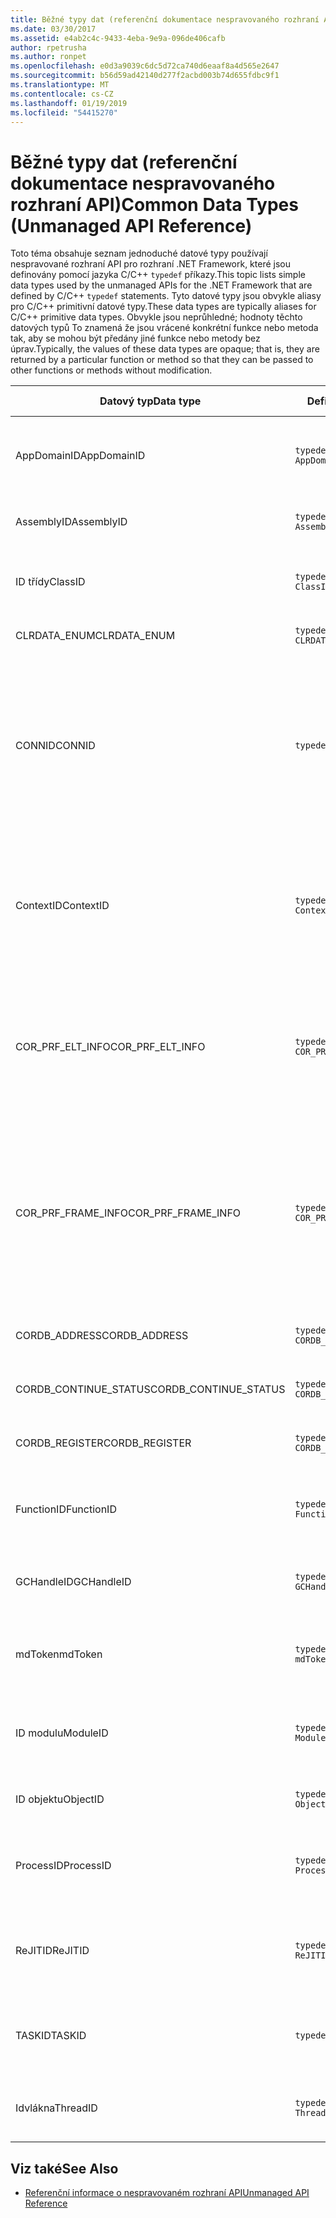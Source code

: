 ```yaml
---
title: Běžné typy dat (referenční dokumentace nespravovaného rozhraní API)
ms.date: 03/30/2017
ms.assetid: e4ab2c4c-9433-4eba-9e9a-096de406cafb
author: rpetrusha
ms.author: ronpet
ms.openlocfilehash: e0d3a9039c6dc5d72ca740d6eaaf8a4d565e2647
ms.sourcegitcommit: b56d59ad42140d277f2acbd003b74d655fdbc9f1
ms.translationtype: MT
ms.contentlocale: cs-CZ
ms.lasthandoff: 01/19/2019
ms.locfileid: "54415270"
---
```

# <a name="common-data-types-unmanaged-api-reference"></a><span data-ttu-id="3a870-102">Běžné typy dat (referenční dokumentace nespravovaného rozhraní API)</span><span class="sxs-lookup"><span data-stu-id="3a870-102">Common Data Types (Unmanaged API Reference)</span></span>
<span data-ttu-id="3a870-103">Toto téma obsahuje seznam jednoduché datové typy používají nespravované rozhraní API pro rozhraní .NET Framework, které jsou definovány pomocí jazyka C/C++ `typedef` příkazy.</span><span class="sxs-lookup"><span data-stu-id="3a870-103">This topic lists simple data types used by the unmanaged APIs for the .NET Framework that are defined by C/C++ `typedef` statements.</span></span> <span data-ttu-id="3a870-104">Tyto datové typy jsou obvykle aliasy pro C/C++ primitivní datové typy.</span><span class="sxs-lookup"><span data-stu-id="3a870-104">These data types are typically aliases for C/C++ primitive data types.</span></span> <span data-ttu-id="3a870-105">Obvykle jsou neprůhledné; hodnoty těchto datových typů To znamená že jsou vrácené konkrétní funkce nebo metoda tak, aby se mohou být předány jiné funkce nebo metody bez úprav.</span><span class="sxs-lookup"><span data-stu-id="3a870-105">Typically, the values of these data types are opaque; that is, they are returned by a particular function or method so that they can be passed to other functions or methods without modification.</span></span>  
  
|<span data-ttu-id="3a870-106">Datový typ</span><span class="sxs-lookup"><span data-stu-id="3a870-106">Data type</span></span>|<span data-ttu-id="3a870-107">Definice</span><span class="sxs-lookup"><span data-stu-id="3a870-107">Definition</span></span>|<span data-ttu-id="3a870-108">Definované v</span><span class="sxs-lookup"><span data-stu-id="3a870-108">Defined in</span></span>|<span data-ttu-id="3a870-109">Popis</span><span class="sxs-lookup"><span data-stu-id="3a870-109">Description</span></span>|  
|---------------|----------------|----------------|-----------------|  
|<span data-ttu-id="3a870-110">AppDomainID</span><span class="sxs-lookup"><span data-stu-id="3a870-110">AppDomainID</span></span>|`typedef UINT_PTR AppDomainID;`|<span data-ttu-id="3a870-111">corprof.h</span><span class="sxs-lookup"><span data-stu-id="3a870-111">corprof.h</span></span>|<span data-ttu-id="3a870-112">Identifikátor domény aplikace.</span><span class="sxs-lookup"><span data-stu-id="3a870-112">The identifier of an application domain.</span></span>|  
|<span data-ttu-id="3a870-113">AssemblyID</span><span class="sxs-lookup"><span data-stu-id="3a870-113">AssemblyID</span></span>|`typedef UINT_PTR AssemblyID;`|<span data-ttu-id="3a870-114">corprof.h</span><span class="sxs-lookup"><span data-stu-id="3a870-114">corprof.h</span></span>|<span data-ttu-id="3a870-115">Identifikátor sestavení.</span><span class="sxs-lookup"><span data-stu-id="3a870-115">The identifier of an assembly.</span></span>|  
|<span data-ttu-id="3a870-116">ID třídy</span><span class="sxs-lookup"><span data-stu-id="3a870-116">ClassID</span></span>|`typedef UINT_PTR ClassID;`|<span data-ttu-id="3a870-117">corprof.h</span><span class="sxs-lookup"><span data-stu-id="3a870-117">corprof.h</span></span>|<span data-ttu-id="3a870-118">Identifikátor spravované třídy.</span><span class="sxs-lookup"><span data-stu-id="3a870-118">The identifier of a managed class.</span></span>|
|<span data-ttu-id="3a870-119">CLRDATA_ENUM</span><span class="sxs-lookup"><span data-stu-id="3a870-119">CLRDATA_ENUM</span></span>|`typedef ULONG64 CLRDATA_ADDRESS;`|<span data-ttu-id="3a870-120">Není k dispozici</span><span class="sxs-lookup"><span data-stu-id="3a870-120">Not Available</span></span>|<span data-ttu-id="3a870-121">Adresa paměti 64-bit.</span><span class="sxs-lookup"><span data-stu-id="3a870-121">A 64-bit memory address.</span></span>|
|<span data-ttu-id="3a870-122">CONNID</span><span class="sxs-lookup"><span data-stu-id="3a870-122">CONNID</span></span>|`typedef DWORD CONNID;`|<span data-ttu-id="3a870-123">cordebug.h, mscoree.h</span><span class="sxs-lookup"><span data-stu-id="3a870-123">cordebug.h, mscoree.h</span></span>|<span data-ttu-id="3a870-124">Identifikátor připojení pro vlákno, které je připojený k instanci systému Microsoft SQL Server.</span><span class="sxs-lookup"><span data-stu-id="3a870-124">The connection identifier for a thread that is connected to an instance of Microsoft SQL Server.</span></span>|  
|<span data-ttu-id="3a870-125">ContextID</span><span class="sxs-lookup"><span data-stu-id="3a870-125">ContextID</span></span>|`typedef UINT_PTR ContextID;`|<span data-ttu-id="3a870-126">corprof.h</span><span class="sxs-lookup"><span data-stu-id="3a870-126">corprof.h</span></span>|<span data-ttu-id="3a870-127">Identifikátor kontext přidružený k konkrétní spravované vlákno.</span><span class="sxs-lookup"><span data-stu-id="3a870-127">The identifier of the context associated with a particular managed thread.</span></span>|  
|<span data-ttu-id="3a870-128">COR_PRF_ELT_INFO</span><span class="sxs-lookup"><span data-stu-id="3a870-128">COR_PRF_ELT_INFO</span></span>|`typedef UINT_PTR COR_PRF_ELT_INFO;`|<span data-ttu-id="3a870-129">corprof.h</span><span class="sxs-lookup"><span data-stu-id="3a870-129">corprof.h</span></span>|<span data-ttu-id="3a870-130">Neprůhledný popisovač, který představuje informace o konkrétní rámec zásobníku.</span><span class="sxs-lookup"><span data-stu-id="3a870-130">An opaque handle that represents information about a particular stack frame.</span></span>|  
|<span data-ttu-id="3a870-131">COR_PRF_FRAME_INFO</span><span class="sxs-lookup"><span data-stu-id="3a870-131">COR_PRF_FRAME_INFO</span></span>|`typedef UINT_PTR COR_PRF_FRAME_INFO;`|<span data-ttu-id="3a870-132">corprof.h</span><span class="sxs-lookup"><span data-stu-id="3a870-132">corprof.h</span></span>|<span data-ttu-id="3a870-133">Neprůhledné zpracovat, na kterou odkazuje na blok zásobníku.</span><span class="sxs-lookup"><span data-stu-id="3a870-133">An opaque handle that points to a stack frame.</span></span> <span data-ttu-id="3a870-134">Je platný pouze během zpětného volání, který je předán.</span><span class="sxs-lookup"><span data-stu-id="3a870-134">It is valid only during the callback to which it is passed.</span></span>|  
|<span data-ttu-id="3a870-135">CORDB_ADDRESS</span><span class="sxs-lookup"><span data-stu-id="3a870-135">CORDB_ADDRESS</span></span>|`typedef ULONG64 CORDB_ADDRESS;`|<span data-ttu-id="3a870-136">cordebug.h</span><span class="sxs-lookup"><span data-stu-id="3a870-136">cordebug.h</span></span>|<span data-ttu-id="3a870-137">Adresy v paměti.</span><span class="sxs-lookup"><span data-stu-id="3a870-137">An address in memory.</span></span>|  
|<span data-ttu-id="3a870-138">CORDB_CONTINUE_STATUS</span><span class="sxs-lookup"><span data-stu-id="3a870-138">CORDB_CONTINUE_STATUS</span></span>|`typedef DWORD CORDB_CONTINUE_STATUS;`|<span data-ttu-id="3a870-139">cordebug.h</span><span class="sxs-lookup"><span data-stu-id="3a870-139">cordebug.h</span></span>|<span data-ttu-id="3a870-140">Stav pokračování.</span><span class="sxs-lookup"><span data-stu-id="3a870-140">The continuation status.</span></span>|  
|<span data-ttu-id="3a870-141">CORDB_REGISTER</span><span class="sxs-lookup"><span data-stu-id="3a870-141">CORDB_REGISTER</span></span>|`typedef ULONG64 CORDB_REGISTER;`|<span data-ttu-id="3a870-142">cordebug.h</span><span class="sxs-lookup"><span data-stu-id="3a870-142">cordebug.h</span></span>|<span data-ttu-id="3a870-143">Hodnota registru procesoru.</span><span class="sxs-lookup"><span data-stu-id="3a870-143">The value of a CPU register.</span></span>|
|<span data-ttu-id="3a870-144">FunctionID</span><span class="sxs-lookup"><span data-stu-id="3a870-144">FunctionID</span></span>|`typedef UINT_PTR FunctionID;`|<span data-ttu-id="3a870-145">corprof.h</span><span class="sxs-lookup"><span data-stu-id="3a870-145">corprof.h</span></span>|<span data-ttu-id="3a870-146">Identifikátor funkce nebo metody.</span><span class="sxs-lookup"><span data-stu-id="3a870-146">The identifier of a function or method.</span></span>|  
|<span data-ttu-id="3a870-147">GCHandleID</span><span class="sxs-lookup"><span data-stu-id="3a870-147">GCHandleID</span></span>|`typedef UINT_PTR GCHandleID;`|<span data-ttu-id="3a870-148">corprof.h</span><span class="sxs-lookup"><span data-stu-id="3a870-148">corprof.h</span></span>|<span data-ttu-id="3a870-149">Popisovač kolekce uvolnění paměti.</span><span class="sxs-lookup"><span data-stu-id="3a870-149">A garbage collection handle.</span></span>|  
|<span data-ttu-id="3a870-150">mdToken</span><span class="sxs-lookup"><span data-stu-id="3a870-150">mdToken</span></span>|`typedef UINT32 mdToken;`|<span data-ttu-id="3a870-151">corprof.h</span><span class="sxs-lookup"><span data-stu-id="3a870-151">corprof.h</span></span>|<span data-ttu-id="3a870-152">Token metadat (řádek v tabulce metadata).</span><span class="sxs-lookup"><span data-stu-id="3a870-152">A   metadata token (a row in a metadata table).</span></span>|  
|<span data-ttu-id="3a870-153">ID modulu</span><span class="sxs-lookup"><span data-stu-id="3a870-153">ModuleID</span></span>|`typedef UINT_PTR ModuleID;`|<span data-ttu-id="3a870-154">corprof.h</span><span class="sxs-lookup"><span data-stu-id="3a870-154">corprof.h</span></span>|<span data-ttu-id="3a870-155">Identifikátor modulu sestavení.</span><span class="sxs-lookup"><span data-stu-id="3a870-155">The identifier of an assembly module.</span></span>|  
|<span data-ttu-id="3a870-156">ID objektu</span><span class="sxs-lookup"><span data-stu-id="3a870-156">ObjectID</span></span>|`typedef UINT_PTR ObjectID;`|<span data-ttu-id="3a870-157">corprof.h</span><span class="sxs-lookup"><span data-stu-id="3a870-157">corprof.h</span></span>|<span data-ttu-id="3a870-158">Identifikátor objektu.</span><span class="sxs-lookup"><span data-stu-id="3a870-158">The identifier of an object.</span></span>|  
|<span data-ttu-id="3a870-159">ProcessID</span><span class="sxs-lookup"><span data-stu-id="3a870-159">ProcessID</span></span>|`typedef UINT_PTR ProcessID;`|<span data-ttu-id="3a870-160">corprof.h</span><span class="sxs-lookup"><span data-stu-id="3a870-160">corprof.h</span></span>|<span data-ttu-id="3a870-161">Identifikátor spravovaného procesu.</span><span class="sxs-lookup"><span data-stu-id="3a870-161">The identifier of a managed process.</span></span>|  
|<span data-ttu-id="3a870-162">ReJITID</span><span class="sxs-lookup"><span data-stu-id="3a870-162">ReJITID</span></span>|`typedef UINT_PTR ReJITID;`|<span data-ttu-id="3a870-163">corprof.h</span><span class="sxs-lookup"><span data-stu-id="3a870-163">corprof.h</span></span>|<span data-ttu-id="3a870-164">Identifikátor funkce zpracovaných kompilátorem JIT.</span><span class="sxs-lookup"><span data-stu-id="3a870-164">The identifier of a jitted function.</span></span>|  
|<span data-ttu-id="3a870-165">TASKID</span><span class="sxs-lookup"><span data-stu-id="3a870-165">TASKID</span></span>|`typedef UINT64 TASKID;`|<span data-ttu-id="3a870-166">cordebug.h, mscoree.h</span><span class="sxs-lookup"><span data-stu-id="3a870-166">cordebug.h, mscoree.h</span></span>|<span data-ttu-id="3a870-167">Identifikátor [iclrtask –](../../../docs/framework/unmanaged-api/hosting/iclrtask-interface.md) instance.</span><span class="sxs-lookup"><span data-stu-id="3a870-167">The identifier of an [ICLRTask](../../../docs/framework/unmanaged-api/hosting/iclrtask-interface.md) instance.</span></span>|  
|<span data-ttu-id="3a870-168">Idvlákna</span><span class="sxs-lookup"><span data-stu-id="3a870-168">ThreadID</span></span>|`typedef UINT_PTR ThreadID;`|<span data-ttu-id="3a870-169">corprof.h</span><span class="sxs-lookup"><span data-stu-id="3a870-169">corprof.h</span></span>|<span data-ttu-id="3a870-170">Identifikátor spravované vlákno.</span><span class="sxs-lookup"><span data-stu-id="3a870-170">The identifier of a managed thread.</span></span>|  
  
## <a name="see-also"></a><span data-ttu-id="3a870-171">Viz také</span><span class="sxs-lookup"><span data-stu-id="3a870-171">See Also</span></span>  
- [<span data-ttu-id="3a870-172">Referenční informace o nespravovaném rozhraní API</span><span class="sxs-lookup"><span data-stu-id="3a870-172">Unmanaged API Reference</span></span>](../../../docs/framework/unmanaged-api/index.md)
